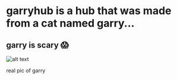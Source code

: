 # garryhub is a hub that was made from a cat named garry...
## garry is scary 😱


![alt text]([http://url/to/img.png](https://media.discordapp.net/attachments/1248292624004026441/1328964484961796167/Screenshot_2024-11-04_022952.png?ex=67889e20&is=67874ca0&hm=cdd556203e0133f06bc88cc876a759d433ad746ec02996cbaa1b184e4c5c2bab&=&format=webp&quality=lossless))

real pic of garry
